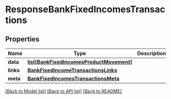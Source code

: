 # ResponseBankFixedIncomesTransactions

## Properties
Name | Type | Description | Notes
------------ | ------------- | ------------- | -------------
**data** | [**list[BankFixedIncomesProductMovement]**](BankFixedIncomesProductMovement.md) |  | 
**links** | [**BankFixedIncomeTransactionsLinks**](BankFixedIncomeTransactionsLinks.md) |  | 
**meta** | [**BankFixedIncomesTransactionsMeta**](BankFixedIncomesTransactionsMeta.md) |  | 

[[Back to Model list]](../README.md#documentation-for-models) [[Back to API list]](../README.md#documentation-for-api-endpoints) [[Back to README]](../README.md)

